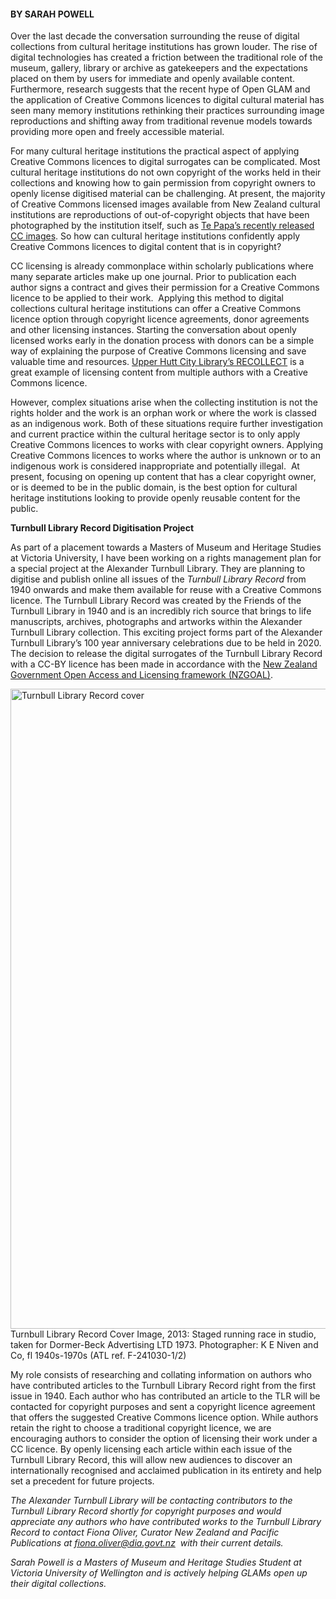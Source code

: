 <html><body><h4>BY SARAH POWELL</h4>

Over the last decade the conversation surrounding the reuse of digital collections from cultural heritage institutions has grown louder. The rise of digital technologies has created a friction between the traditional role of the museum, gallery, library or archive as gatekeepers and the expectations placed on them by users for immediate and openly available content. Furthermore, research suggests that the recent hype of Open GLAM and the application of Creative Commons licences to digital cultural material has seen many memory institutions rethinking their practices surrounding image reproductions and shifting away from traditional revenue models towards providing more open and freely accessible material.



For many cultural heritage institutions the practical aspect of applying Creative Commons licences to digital surrogates can be complicated. Most cultural heritage institutions do not own copyright of the works held in their collections and knowing how to gain permission from copyright owners to openly license digitised material can be challenging. At present, the majority of Creative Commons licensed images available from New Zealand cultural institutions are reproductions of out-of-copyright objects that have been photographed by the institution itself, such as <a href="http://blog.tepapa.govt.nz/2014/06/03/free-downloadable-images-from-te-papas-collections/">Te Papa’s recently released CC images</a>. So how can cultural heritage institutions confidently apply Creative Commons licences to digital content that is in copyright?



CC licensing is already commonplace within scholarly publications where many separate articles make up one journal. Prior to publication each author signs a contract and gives their permission for a Creative Commons licence to be applied to their work.  Applying this method to digital collections cultural heritage institutions can offer a Creative Commons licence option through copyright licence agreements, donor agreements and other licensing instances. Starting the conversation about openly licensed works early in the donation process with donors can be a simple way of explaining the purpose of Creative Commons licensing and save valuable time and resources. <a href="http://creativecommons.org.nz/2012/11/recollect-upper-hutt-city-library/">Upper Hutt City Library’s RECOLLECT</a> is a great example of licensing content from multiple authors with a Creative Commons licence.



However, complex situations arise when the collecting institution is not the rights holder and the work is an orphan work or where the work is classed as an indigenous work. Both of these situations require further investigation and current practice within the cultural heritage sector is to only apply Creative Commons licences to works with clear copyright owners. Applying Creative Commons licences to works where the author is unknown or to an indigenous work is considered inappropriate and potentially illegal.  At present, focusing on opening up content that has a clear copyright owner, or is deemed to be in the public domain, is the best option for cultural heritage institutions looking to provide openly reusable content for the public.



<b>Turnbull Library Record Digitisation Project</b>



As part of a placement towards a Masters of Museum and Heritage Studies at Victoria University, I have been working on a rights management plan for a special project at the Alexander Turnbull Library. They are planning to digitise and publish online all issues of the <i>Turnbull Library Record</i> from 1940 onwards and make them available for reuse with a Creative Commons licence. The Turnbull Library Record was created by the Friends of the Turnbull Library in 1940 and is an incredibly rich source that brings to life manuscripts, archives, photographs and artworks within the Alexander Turnbull Library collection. This exciting project forms part of the Alexander Turnbull Library’s 100 year anniversary celebrations due to be held in 2020. The decision to release the digital surrogates of the Turnbull Library Record with a CC-BY licence has been made in accordance with the <a href="http://creativecommons.org.nz/government/">New Zealand Government Open Access and Licensing framework (NZGOAL)</a>.



<a href="/wp-content/uploads/2015/06/ATL-002-TLR-Dust-jacket-1.jpg"><img class="wp-image-559 size-large" src="/wp-content/uploads/2015/06/ATL-002-TLR-Dust-jacket-1-725x1024.jpg" alt="Turnbull Library Record cover" width="725" height="1024"></a> Turnbull Library Record Cover Image, 2013: Staged running race in studio, taken for Dormer-Beck Advertising LTD 1973. Photographer: K E Niven and Co, fl 1940s-1970s (ATL ref. F-241030-1/2)



My role consists of researching and collating information on authors who have contributed articles to the Turnbull Library Record right from the first issue in 1940. Each author who has contributed an article to the TLR will be contacted for copyright purposes and sent a copyright licence agreement that offers the suggested Creative Commons licence option. While authors retain the right to choose a traditional copyright licence, we are encouraging authors to consider the option of licensing their work under a CC licence. By openly licensing each article within each issue of the Turnbull Library Record, this will allow new audiences to discover an internationally recognised and acclaimed publication in its entirety and help set a precedent for future projects.



<i>The Alexander Turnbull Library will be contacting contributors to the Turnbull Library Record shortly for copyright purposes and would appreciate any authors who have contributed works to the Turnbull Library Record to contact Fiona Oliver, Curator New Zealand and Pacific Publications at </i><a href="mailto:fiona.oliver@dia.govt.nz"><i>fiona.oliver@dia.govt.nz</i></a><i>  with their current details.</i>



<i>Sarah Powell is a Masters of Museum and Heritage Studies Student at Victoria University of Wellington and is actively helping GLAMs open up their digital collections.</i></body></html>